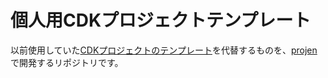 # 個人用CDKプロジェクトテンプレート

以前使用していた[CDKプロジェクトのテンプレート](https://github.com/yutaro-sakamoto/start-cdk)を代替するものを、[projen](https://projen.io/)で開発するリポジトリです。
